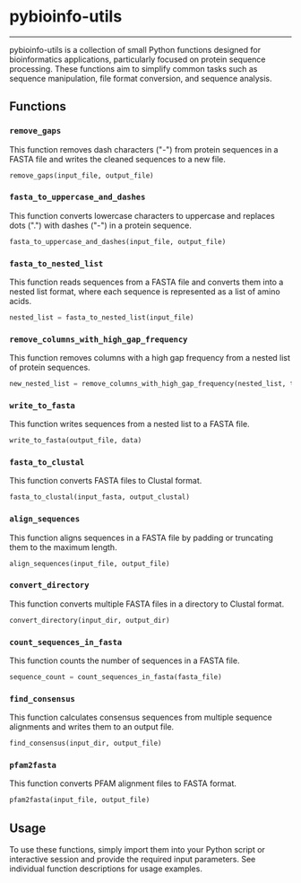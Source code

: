 # pybioinfo-utils

---
pybioinfo-utils is a collection of small Python functions designed for bioinformatics applications, particularly focused on protein sequence processing. These functions aim to simplify common tasks such as sequence manipulation, file format conversion, and sequence analysis.

## Functions

### `remove_gaps`

This function removes dash characters ("-") from protein sequences in a FASTA file and writes the cleaned sequences to a new file.

```python
remove_gaps(input_file, output_file)
```

### `fasta_to_uppercase_and_dashes`

This function converts lowercase characters to uppercase and replaces dots (".") with dashes ("-") in a protein sequence.

```python
fasta_to_uppercase_and_dashes(input_file, output_file)
```

### `fasta_to_nested_list`

This function reads sequences from a FASTA file and converts them into a nested list format, where each sequence is represented as a list of amino acids.

```python
nested_list = fasta_to_nested_list(input_file)
```

### `remove_columns_with_high_gap_frequency`

This function removes columns with a high gap frequency from a nested list of protein sequences.

```python
new_nested_list = remove_columns_with_high_gap_frequency(nested_list, threshold=0.5)
```

### `write_to_fasta`

This function writes sequences from a nested list to a FASTA file.

```python
write_to_fasta(output_file, data)
```

### `fasta_to_clustal`

This function converts FASTA files to Clustal format.

```python
fasta_to_clustal(input_fasta, output_clustal)
```

### `align_sequences`

This function aligns sequences in a FASTA file by padding or truncating them to the maximum length.

```python
align_sequences(input_file, output_file)
```

### `convert_directory`

This function converts multiple FASTA files in a directory to Clustal format.

```python
convert_directory(input_dir, output_dir)
```

### `count_sequences_in_fasta`

This function counts the number of sequences in a FASTA file.

```python
sequence_count = count_sequences_in_fasta(fasta_file)
```

### `find_consensus`

This function calculates consensus sequences from multiple sequence alignments and writes them to an output file.

```python
find_consensus(input_dir, output_file)
```

### `pfam2fasta`

This function converts PFAM alignment files to FASTA format.

```python
pfam2fasta(input_file, output_file)
```

## Usage

To use these functions, simply import them into your Python script or interactive session and provide the required input parameters. See individual function descriptions for usage examples.
